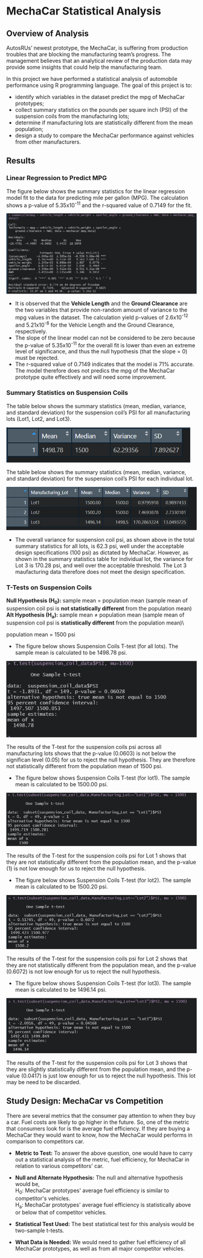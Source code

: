# MechaCar Statistical Analysis

## Overview of Analysis

AutosRUs’ newest prototype, the MechaCar, is suffering from production troubles that are blocking the manufacturing team’s progress.
The management believes that an analytical review of the production data may provide some insights that could help the manufacturing team.

In this project we have performed a statistical analysis of automobile performance using R programming language. The goal of this project is to:
* identify which variables in the dataset predict the mpg of MechaCar prototypes;
* collect summary statistics on the pounds per square inch (PSI) of the suspension coils from the manufacturing lots;
* determine if manufacturing lots are statistically different from the mean population;
* design a study to compare the MechaCar performance against vehicles from other manufacturers.


## Results

### Linear Regression to Predict MPG

The figure below shows the summary statistics for the linear regression model fit to the data for predicting mile per gallon (MPG).
The calculation shows a p-value of 5.35x10<sup>-11</sup> and the r-squared value of 0.7149 for the fit.

![Multiple Linear Regression on MPG](Images/summary_mpg_multiple_linear_regression.png)

* It is observed that the **Vehicle Length** and the **Ground Clearance** are the two variables that provide non-random amount of variance to the mpg values in the dataset. The calculation yield p-values of 2.6x10<sup>-12</sup> and 5.21x10<sup>-8</sup> for the Vehicle Length and the Ground Clearance, respectively.
* The slope of the linear model can not be considered to be zero because the p-value of 5.35x10<sup>-11</sup> for the overall fit is lower than even an extreme level of significance, and thus the null hypothesis (that the slope = 0) must be rejected. 
* The r-squared value of 0.7149 indicates that the model is 71% accurate. The model therefore does not predics the mpg of the MechaCar prototype quite effectively and will need some improvement.

### Summary Statistics on Suspension Coils

The table below shows the summary statistics (mean, median, variance, and standard deviation) for the suspension coil’s PSI for all manufacturing lots (Lot1, Lot2, and Lot3).

![Suspension Coil Total Summary](Images/summary_suspension_coil.png)

The table below shows the summary statistics (mean, median, variance, and standard deviation) for the suspension coil’s PSI for each individual lot.

![Suspension Coil Lot Summary](Images/lot_summary_suspension_coil.png)

* The overall variance for suspension coil psi, as shown above in the total summary statistics for all lots, is 62.3 psi, well under the acceptable design specifications (100 psi) as dictated by MechaCar. However, as shown in the summary statistics table for individual lot, the variance for Lot 3 is 170.28 psi, and well over the acceptable threshold. The Lot 3 maufacturing data therefore does not meet the design specification.

### T-Tests on Suspension Coils

**Null Hypothesis (H<sub>0</sub>):** sample mean = population mean (sample mean of suspension coil psi is **not statistically different** from the population mean)\
**Alt Hypothesis (H<sub>a</sub>):** sample mean ≠ population mean (sample mean of suspension coil psi is **statistically different** from the population mean)\

population mean = 1500 psi

- The figure below shows Suspension Coils T-test (for all lots). The sample mean is calculated to be 1498.78 psi.

![Suspension Coils Cumulative T-test](Images/t_test_all_Lot.png)

The results of the T-test for the suspension coils psi across all manufacturing lots shows that the p-value (0.0603) is not below the significan level (0.05) for us to reject the null hypothesis. They are therefore not statistically different from the population mean of 1500 psi.

- The figure below shows Suspension Coils T-test (for lot1). The sample mean is calculated to be 1500.00 psi.

![Suspension Coil Lot 1 T-test](Images/t_test_Lot1.png)

The results of the T-test for the suspension coils psi for Lot 1 shows that they are not statistically different from the population mean, and the p-value (1) is not low enough for us to reject the null hypothesis.

- The figure below shows Suspension Coils T-test (for lot2). The sample mean is calculated to be 1500.20 psi.

![Suspension Coil Lot 2 T-test](Images/t_test_Lot2.png)

The results of the T-test for the suspension coils psi for Lot 2 shows that they are not statistically different from the population mean, and the p-value (0.6072) is not low enough for us to reject the null hypothesis.

- The figure below shows Suspension Coils T-test (for lot3). The sample mean is calculated to be 1496.14 psi.

![Suspension Coil Lot 3 T-test](Images/t_test_Lot3.png)

The results of the T-test for the suspension coils psi for Lot 3 shows that they are slightly statistically different from the population mean, and the p-value (0.0417) is just low enough for us to reject the null hypothesis. This lot may be need to be discarded.

## Study Design: MechaCar vs Competition
There are several metrics that the consumer pay attention to when they buy a car. Fuel costs are likely to go higher in the future. So, one of the metric that consumers look for is the average fuel efficiency. If they are buying a MechaCar they would want to know, how the MechaCar would performs in comparison to competitors car.

- **Metric to Test:** To answer the above question, one would have to carry out a statistical analysis of the metric, fuel efficiency, for MechaCar in relation to various competitors' car.

- **Null and Alternate Hypothesis:** The null and alternative hypothesis would be,\
H<sub>0</sub>: MechaCar prototypes' average fuel efficiency is similar to competitor's vehicles.\
H<sub>a</sub>: MechaCar prototypes' average fuel efficiency is statistically above or below that of competitor vehicles.

- **Statistical Test Used:** The best statistical test for this analysis would be two-sample t-tests.

- **What Data is Needed:** We would need to gather fuel efficiency of all MechaCar prototypes, as well as from all major competitor vehicles.
